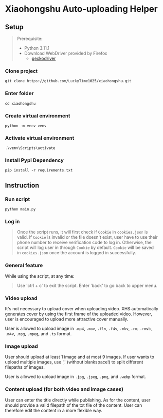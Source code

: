 # Xiaohongshu Auto-uploading Helper

## Setup

> Prerequisite:  
> - Python 3.11.1  
> - Download WebDriver provided by Firefox
>   - [geckodriver](https://github.com/mozilla/geckodriver)

### Clone project

```shell
git clone https://github.com/LuckyTime1025/xiaohongshu.git
```

### Enter folder

```shell
cd xiaohongshu
```

### Create virtual environment

```shell
python -m venv venv
```

### Activate virtual environment

```shell
.\venv\Scripts\activate
```

### Install Pypi Dependency

```shell
pip install -r requirements.txt 
```

## Instruction

### Run script

```shell
python main.py
```

### Log in
> Once the script runs, it will first check if ```Cookie``` in ```cookies.json``` is valid. If ```Cookie``` is invalid or the file doesn't exist, user have to use their phone number to receive verification code to log in. Otherwise, the script will log user in through ```Cookie``` by default.
> ```Cookie``` will be saved in ```cookies.json``` once the account is logged in successfully.

### General feature
While using the script, at any time:
>Use 'ctrl + c' to exit the script.
>Enter 'back' to go back to upper menu.

### Video upload

It's not necessary to upload cover when uploading video. XHS automatically generates cover by using the first frame of the uploaded video. However, user is encouraged to upload more attractive cover manually.

User is allowed to upload image in ```.mp4```, ```.mov```, ```.flv```, ```.f4v```, ```.mkv```, ```.rm```, ```.rmvb```, ```.m4v```, ```.mpg```, ```.mpeg```, and ```.ts``` format.

### Image upload

User should upload at least 1 image and at most 9 images. If user wants to upload multiple images, use ',' (without blankspace!) to split different filepaths of images. 

User is allowed to upload image in ```.jpg```, ```.jpeg```, ```.png```, and ```.webp``` format.

### Content upload (for both video and image cases)

User can enter the title directly while publishing.
As for the content, user should provide a valid filepath of the txt file of the content. User can therefore edit the content in a more flexible way.